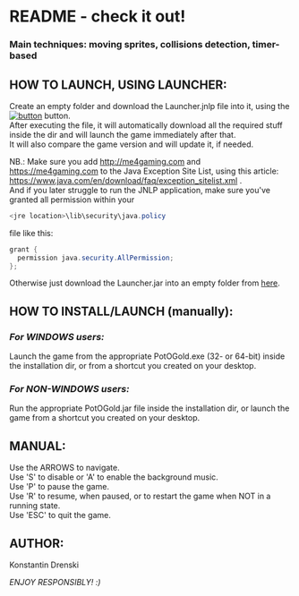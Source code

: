 # README - check it out!

### Main techniques: moving sprites, collisions detection, timer-based

## HOW TO LAUNCH, USING LAUNCHER:

Create an empty folder and download the Launcher.jnlp file into it, using the [![button](https://java.com/js/webstart.png)](https://me4gaming.com/LauncherPG/Launcher.jnlp) button.  
After executing the file, it will automatically download all the required stuff inside the dir 
and will launch the game immediately after that.  
It will also compare the game version and will update it, if needed.

NB.: Make sure you add http://me4gaming.com and https://me4gaming.com to the Java Exception Site List, using this article: https://www.java.com/en/download/faq/exception_sitelist.xml .  
And if you later struggle to run the JNLP application, make sure you've granted all permission within your 

```java
<jre location>\lib\security\java.policy
```
file like this:
  
```java
grant {
  permission java.security.AllPermission;
};
```

Otherwise just download the Launcher.jar into an empty folder from [here](https://github.com/Hunterszone/PotOGold/blob/master/Launcher.jar?raw=true).

## HOW TO INSTALL/LAUNCH (manually):   

### *For WINDOWS users:*   
Launch the game from the appropriate PotOGold.exe (32- or 64-bit) inside the installation dir, or from a shortcut you created on your desktop.  


### *For NON-WINDOWS users:*   
Run the appropriate PotOGold.jar file inside the installation dir, or launch the game from a shortcut you created on your desktop.  



## MANUAL: 

Use the ARROWS to navigate.   
Use 'S' to disable or 'A' to enable the background music.  
Use 'P' to pause the game.  
Use 'R' to resume, when paused, or to restart the game when NOT in a running state.  
Use 'ESC' to quit the game.  



## AUTHOR: 

Konstantin Drenski


*ENJOY RESPONSIBLY! :)*
